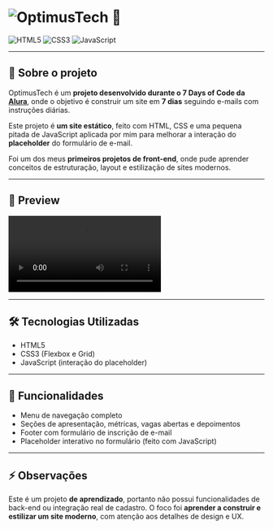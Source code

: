 # ![OptimusTech](https://optimus-tech-7-days-of-code-9u39.vercel.app/) 🚀

![HTML5](https://img.shields.io/badge/HTML5-E34F26?style=for-the-badge&logo=html5&logoColor=white)
![CSS3](https://img.shields.io/badge/CSS3-1572B6?style=for-the-badge&logo=css3&logoColor=white)
![JavaScript](https://img.shields.io/badge/JavaScript-F7DF1E?style=for-the-badge&logo=javascript&logoColor=black)

---

## 🎯 Sobre o projeto

OptimusTech é um **projeto desenvolvido durante o 7 Days of Code da [Alura](https://www.alura.com.br/)**, onde o objetivo é construir um site em **7 dias** seguindo e-mails com instruções diárias.

Este projeto é **um site estático**, feito com HTML, CSS e uma pequena pitada de JavaScript aplicada por mim para melhorar a interação do **placeholder** do formulário de e-mail.

Foi um dos meus **primeiros projetos de front-end**, onde pude aprender conceitos de estruturação, layout e estilização de sites modernos. 

---

## 📸 Preview

![preview](assets/images/optimusTech-gif.mp4)

---

## 🛠 Tecnologias Utilizadas

- HTML5
- CSS3 (Flexbox e Grid)
- JavaScript (interação do placeholder)

---

##  📝 Funcionalidades

- Menu de navegação completo
- Seções de apresentação, métricas, vagas abertas e depoimentos
- Footer com formulário de inscrição de e-mail
- Placeholder interativo no formulário (feito com JavaScript)

---

## ⚡ Observações

Este é um projeto **de aprendizado**, portanto não possui funcionalidades de back-end ou integração real de cadastro. O foco foi **aprender a construir e estilizar um site moderno**, com atenção aos detalhes de design e UX.
